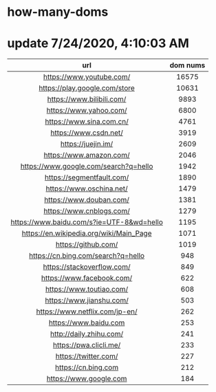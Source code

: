 # how-many-doms

# update 7/24/2020, 4:10:03 AM

url | dom nums
:-: | :-:
https://www.youtube.com/ | 16575
https://play.google.com/store | 10631
https://www.bilibili.com/ | 9893
https://www.yahoo.com/ | 6800
https://www.sina.com.cn/ | 4761
https://www.csdn.net/ | 3919
https://juejin.im/ | 2609
https://www.amazon.com/ | 2046
https://www.google.com/search?q=hello | 1942
https://segmentfault.com/ | 1890
https://www.oschina.net/ | 1479
https://www.douban.com/ | 1381
https://www.cnblogs.com/ | 1279
https://www.baidu.com/s?ie=UTF-8&wd=hello | 1195
https://en.wikipedia.org/wiki/Main_Page | 1071
https://github.com/ | 1019
https://cn.bing.com/search?q=hello | 948
https://stackoverflow.com/ | 849
https://www.facebook.com/ | 622
https://www.toutiao.com/ | 608
https://www.jianshu.com/ | 503
https://www.netflix.com/jp-en/ | 262
https://www.baidu.com | 253
http://daily.zhihu.com/ | 241
https://pwa.clicli.me/ | 233
https://twitter.com/ | 227
https://cn.bing.com | 212
https://www.google.com | 184
